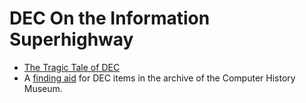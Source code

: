 DEC On the Information Superhighway
===================================

- [The Tragic Tale of DEC](https://digital.com/digital-equipment-corporation/)
- A [finding aid](https://oac.cdlib.org/findaid/ark:/13030/c8t72p80/entire_text/) for DEC items in the archive of the Computer History Museum.